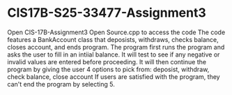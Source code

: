# CIS17B-S25-33477-Assignment3
Open CIS-17B-Assignment3
Open Source.cpp to access the code
The code features a BankAccount class that deposists, withdraws, checks balance, closes account, and ends program.
The program first runs the program and asks the user to fill in an intiial balance.
It will test to see if any negative or invalid values are entered before proceeding.
It will then continue the program by giving the user 4 options to pick from: deposist, withdraw, check balance, close account
If users are satisfied with the program, they can't end the program by selecting 5.
